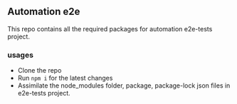## Automation e2e

This repo contains all the required packages for automation e2e-tests project.

### usages
- Clone the repo
- Run `npm i` for the latest changes
- Assimilate the node_modules folder, package, package-lock json files in e2e-tests project.